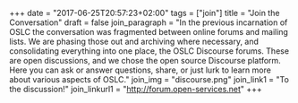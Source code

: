 +++
date = "2017-06-25T20:57:23+02:00"
tags = ["join"]
title = "Join the Conversation"
draft = false
join_paragraph = "In the previous incarnation of OSLC the conversation was fragmented between online forums and mailing lists. We are phasing those out and archiving where necessary, and consolidating everything into one place, the OSLC Discourse forums. These are open discussions, and we chose the open source Discourse platform. Here you can ask or answer questions, share, or just lurk to learn more about various aspects of OSLC."
join_img = "discourse.png"
join_link1 = "To the discussion!"
join_linkurl1 = "http://forum.open-services.net"
+++